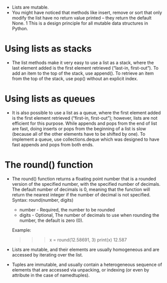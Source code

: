 - Lists are mutable.
- You might have noticed that methods like insert, remove or sort that only modify the list have no return value printed – they return the default None. 1 This is a design principle for all mutable data structures in Python.

# Using lists as stacks
- The list methods make it very easy to use a list as a stack, where the last element added is the first element retrieved (“last-in, first-out”). To add an item to the top of the stack, use append(). To retrieve an item from the top of the stack, use pop() without an explicit index.

# Using lists as queues
- It is also possible to use a list as a queue, where the first element added is the first element retrieved (“first-in, first-out”); however, lists are not efficient for this purpose. While appends and pops from the end of list are fast, doing inserts or pops from the beginning of a list is slow (because all of the other elements have to be shifted by one). To implement a queue, use collections.deque which was designed to have fast appends and pops from both ends.

# The round() function
- The round() function returns a floating point number that is a rounded version of the specified number, with the specified number of decimals.
 The default number of decimals is 0, meaning that the function will return the nearest integer if the number of decimal is not specified.
	Syntax:
	round(number, digits)
	- number - Required, the number to be rounded
	- digits - Optional, The number of decimals to use when rounding the number, the default is zero (0).
	
	Example:
	>>> x = round(12.58691, 3)
	>>> print(x)
		12.587

- Lists are mutable, and their elements are usually homogeneous and are accessed by iterating over the list.
- Tuples are immutable, and usually contain a heterogeneous sequence of elements that are accessed via unpacking, or indexing (or even by attribute in the case of namedtuples).
